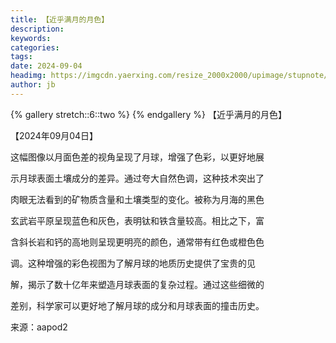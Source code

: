 ```yaml
---
title: 【近乎满月的月色】
description: 
keywords: 
categories: 
tags: 
date: 2024-09-04
headimg: https://imgcdn.yaerxing.com/resize_2000x2000/upimage/stupnote/2024/09/04/1725458789_17975317_3709.jpg
author: jb
---
```


{% gallery stretch::6::two %}
{% endgallery %}
【近乎满月的月色】

【2024年09月04日】

这幅图像以月面色差的视角呈现了月球，增强了色彩，以更好地展

示月球表面土壤成分的差异。通过夸大自然色调，这种技术突出了

肉眼无法看到的矿物质含量和土壤类型的变化。被称为月海的黑色

玄武岩平原呈现蓝色和灰色，表明钛和铁含量较高。相比之下，富

含斜长岩和钙的高地则呈现更明亮的颜色，通常带有红色或橙色色

调。这种增强的彩色视图为了解月球的地质历史提供了宝贵的见

解，揭示了数十亿年来塑造月球表面的复杂过程。通过这些细微的

差别，科学家可以更好地了解月球的成分和月球表面的撞击历史。

来源：aapod2
